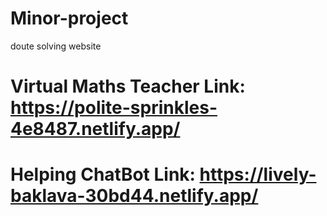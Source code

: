 # Minor-project
doute solving  website  
# Virtual Maths Teacher Link:  https://polite-sprinkles-4e8487.netlify.app/
# Helping ChatBot  Link:  https://lively-baklava-30bd44.netlify.app/
